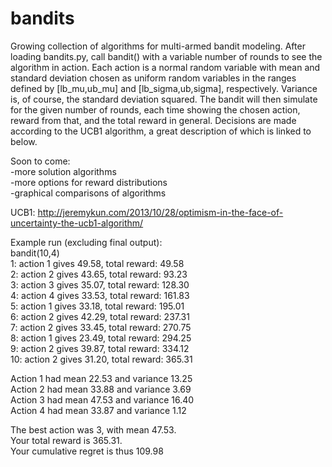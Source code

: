 bandits
=======

Growing collection of algorithms for multi-armed bandit modeling. After loading bandits.py, call bandit() with a variable number of rounds to see the algorithm in action. Each action is a normal random variable with mean and standard deviation chosen as uniform random variables in the ranges defined by [lb_mu,ub_mu] and [lb_sigma,ub,sigma], respectively. Variance is, of course, the standard deviation squared. The bandit will then simulate for the given number of rounds, each time showing the chosen action, reward from that, and the total reward in general. Decisions are made according to the UCB1 algorithm, a great description of which is linked to below.

Soon to come:  
-more solution algorithms   
-more options for reward distributions   
-graphical comparisons of algorithms   

UCB1:
http://jeremykun.com/2013/10/28/optimism-in-the-face-of-uncertainty-the-ucb1-algorithm/

Example run (excluding final output):  
bandit(10,4)  
1: action 1 gives 49.58, total reward: 49.58  
2: action 2 gives 43.65, total reward: 93.23  
3: action 3 gives 35.07, total reward: 128.30  
4: action 4 gives 33.53, total reward: 161.83  
5: action 1 gives 33.18, total reward: 195.01    
6: action 2 gives 42.29, total reward: 237.31   
7: action 2 gives 33.45, total reward: 270.75  
8: action 1 gives 23.49, total reward: 294.25    
9: action 2 gives 39.87, total reward: 334.12    
10: action 2 gives 31.20, total reward: 365.31  
  
Action 1 had mean 22.53 and variance 13.25  
Action 2 had mean 33.88 and variance 3.69  
Action 3 had mean 47.53 and variance 16.40  
Action 4 had mean 33.87 and variance 1.12  
  
The best action was 3, with mean 47.53.  
Your total reward is 365.31.  
Your cumulative regret is thus 109.98  
